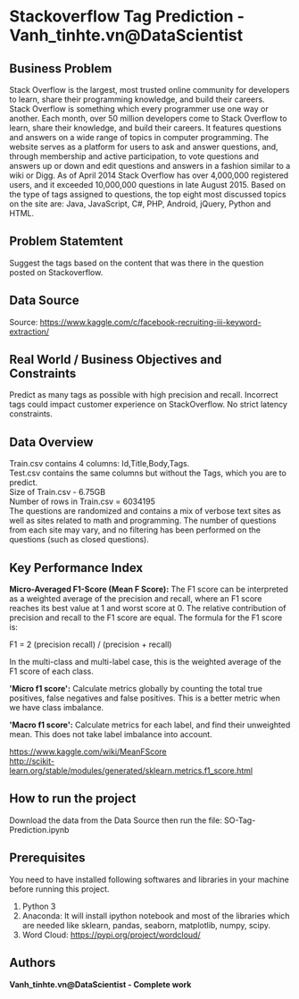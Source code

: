 # Stackoverflow Tag Prediction - Vanh_tinhte.vn@DataScientist

## Business Problem
Stack Overflow is the largest, most trusted online community for developers to learn, share their programming knowledge, and build their careers.<br>
Stack Overflow is something which every programmer use one way or another. Each month, over 50 million developers come to Stack Overflow to learn, share their knowledge, and build their careers. It features questions and answers on a wide range of topics in computer programming. The website serves as a platform for users to ask and answer questions, and, through membership and active participation, to vote questions and answers up or down and edit questions and answers in a fashion similar to a wiki or Digg. As of April 2014 Stack Overflow has over 4,000,000 registered users, and it exceeded 10,000,000 questions in late August 2015. Based on the type of tags assigned to questions, the top eight most discussed topics on the site are: Java, JavaScript, C#, PHP, Android, jQuery, Python and HTML.

## Problem Statemtent
Suggest the tags based on the content that was there in the question posted on Stackoverflow.

## Data Source
Source: https://www.kaggle.com/c/facebook-recruiting-iii-keyword-extraction/

## Real World / Business Objectives and Constraints
Predict as many tags as possible with high precision and recall.
Incorrect tags could impact customer experience on StackOverflow.
No strict latency constraints.

## Data Overview
Train.csv contains 4 columns: Id,Title,Body,Tags.<br>
Test.csv contains the same columns but without the Tags, which you are to predict.<br>
Size of Train.csv - 6.75GB<br>
Number of rows in Train.csv = 6034195<br>
The questions are randomized and contains a mix of verbose text sites as well as sites related to math and programming. The number of questions from each site may vary, and no filtering has been performed on the questions (such as closed questions).

## Key Performance Index
__Micro-Averaged F1-Score (Mean F Score):__ The F1 score can be interpreted as a weighted average of the precision and recall, where an F1 score reaches its best value at 1 and worst score at 0. The relative contribution of precision and recall to the F1 score are equal. The formula for the F1 score is:<br>

F1 = 2 (precision recall) / (precision + recall)<br>

In the multi-class and multi-label case, this is the weighted average of the F1 score of each class. <br>

__'Micro f1 score':__
Calculate metrics globally by counting the total true positives, false negatives and false positives. This is a better metric when we have class imbalance.<br>

__'Macro f1 score':__ 
Calculate metrics for each label, and find their unweighted mean. This does not take label imbalance into account.<br>

https://www.kaggle.com/wiki/MeanFScore<br>
http://scikit-learn.org/stable/modules/generated/sklearn.metrics.f1_score.html

## How to run the project
Download the data from the Data Source then run the file: SO-Tag-Prediction.ipynb

## Prerequisites
You need to have installed following softwares and libraries in your machine before running this project.

1. Python 3
2. Anaconda: It will install ipython notebook and most of the libraries which are needed like sklearn, pandas, seaborn, matplotlib, numpy, scipy.
3. Word Cloud: https://pypi.org/project/wordcloud/

## Authors
**Vanh_tinhte.vn@DataScientist - Complete work**
